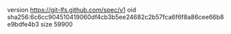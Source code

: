 version https://git-lfs.github.com/spec/v1
oid sha256:6c6cc904510419060df4cb3b5ee24682c2b57fca6f6f8a86cee66b8e9bdfe4b3
size 59900
